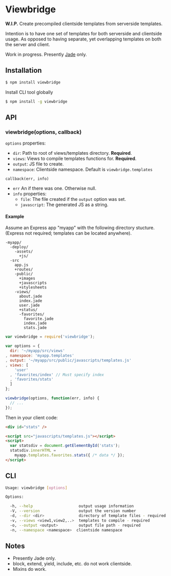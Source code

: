 Viewbridge
==========

__W.I.P.__ Create precompiled clientside templates from serverside templates.

Intention is to have one set of templates for both serverside and clientside usage.
As opposed to having separate, yet overlapping templates on both the server and client.

Work in progress.
Presently [Jade](https://github.com/visionmedia/jade) only.

Installation
------------

```bash
$ npm install viewbridge
```

Install CLI tool globally

```bash
$ npm install -g viewbridge
```


API
---

### viewbridge(options, callback)

```options``` properties:

- ```dir```:       Path to root of views/templates directory. __Required__.
- ```views```:     Views to compile templates functions for. __Required__.
- ```output```:    JS file to create.
- ```namespace```: Clientside namespace. Default is ```viewbridge.templates```

```callback(err, info)```

- ```err``` An if there was one. Otherwise null.
- ```info``` properties:
  - ```file```:       The file created if the ```output``` option was set.
  - ```javascript```: The generated JS as a string.


#### Example
Assume an Express app "myapp" with the following directory stucture.
(Express not required; templates can be located anywhere).

```text
-myapp/
  -deploy/
    -assets/
      +js/
  -src
    app.js
    +routes/
    -public/
      +images
      +javascripts
      +stylesheets
    -views/
      about.jade
      index.jade
      user.jade
      +status/
      -favorites/
        favorite.jade
        index.jade
        stats.jade
```

```js
var viewbridge = require('viewbridge');

var options = {
  dir: '~/myapp/src/views'
, namespace: 'myapp.templates'
, output: '~/myapp/src/public/javascripts/templates.js'
, views: [
    'user'
  , 'favorites/index' // Must specify index
  , 'favorites/stats'
  ]
};

viewbridge(options, function(err, info) {
  // ...
});
```

Then in your client code:

```html
<div id="stats" />

<script src="javascripts/templates.js"></script>
<script>
  var statsdiv = document.getElementById('stats');
  statsdiv.innerHTML =
    myapp.templates.favorites.stats({ /* data */ });
</script>
```


CLI
---

```bash
Usage: viewbridge [options]

Options:

  -h, --help                    output usage information
  -V, --version                 output the version number
  -d, --dir <dir>               directory of template files - required
  -v, --views <view1,view2,..>  templates to compile - required
  -o, --output <output>         output file path - required
  -n, --namespace <namespace>  clientside namespace
```


Notes
-----

- Presently Jade only.
- block, extend, yield, include, etc. do not work clientside.
- Mixins do work.
